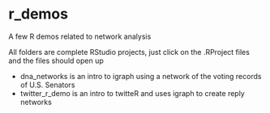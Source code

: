# r_demos
A few R demos related to network analysis

All folders are complete RStudio projects, just click on the .RProject files and the files should open up

- dna_networks is an intro to igraph using a network of the voting records of U.S. Senators
- twitter_r_demo is an intro to twitteR and uses igraph to create reply networks
